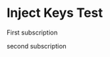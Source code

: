 # Inject Keys Test

First subscription
<inject key="subscriptionid" />

second subscription
<inject key="subscriptionid" />

